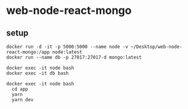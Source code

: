 # web-node-react-mongo

setup
------------
```shell
docker run -d -it -p 5000:5000 --name node -v ~/Desktop/web-node-react-mongo:/app node:latest
docker run --name db -p 27017:27017-d mongo:latest

docker exec -it node bash
docker exec -it db bash
```

```shell
docker exec -it node bash
  cd app
  yarn
  yarn dev
```
